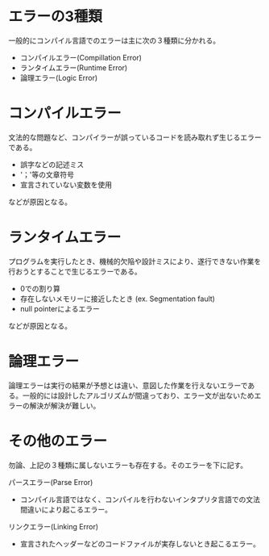 # エラーの3種類
一般的にコンパイル言語でのエラーは主に次の３種類に分かれる。
* コンパイルエラー(Compillation Error)
* ランタイムエラー(Runtime Error)
* 論理エラー(Logic Error)


# コンパイルエラー
文法的な問題など、コンパイラーが誤っているコードを読み取れず生じるエラーである。
* 誤字などの記述ミス
* '；'等の文章符号
* 宣言されていない変数を使用

などが原因となる。
# ランタイムエラー
プログラムを実行したとき、機械的欠陥や設計ミスにより、遂行できない作業を行おうとすることで生じるエラーである。
* 0での割り算
* 存在しないメモリーに接近したとき (ex. Segmentation fault)
* null pointerによるエラー

などが原因となる。
# 論理エラー
論理エラーは実行の結果が予想とは違い、意図した作業を行えないエラーである。一般的には設計したアルゴリズムが間違っており、エラー文が出ないためエラーの解決が解決が難しい。
# その他のエラー
勿論、上記の３種類に属しないエラーも存在する。そのエラーを下に記す。

パースエラー(Parse Error)
 - コンパイル言語ではなく、コンパイルを行わないインタプリタ言語での文法間違いにより起こるエラー。

 リンクエラー(Linking Error)
  - 宣言されたヘッダーなどのコードファイルが実存しないとき起こるエラー。